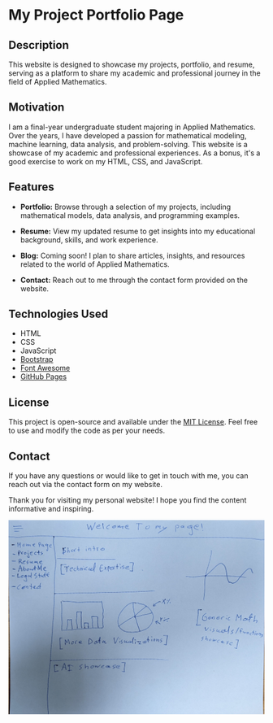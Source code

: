 # My Project Portfolio Page

## Description

This website is designed to showcase my projects, portfolio, and resume, serving as a platform to share my academic and professional journey in the field of Applied Mathematics.

## Motivation

I am a final-year undergraduate student majoring in Applied Mathematics. Over the years, I have developed a passion for mathematical modeling, machine learning, data analysis, and problem-solving. This website is a showcase of my academic and professional experiences. As a bonus, it's a good exercise to work on my HTML, CSS, and JavaScript.

## Features

- **Portfolio:** Browse through a selection of my projects, including mathematical models, data analysis, and programming examples.

- **Resume:** View my updated resume to get insights into my educational background, skills, and work experience.

- **Blog:** Coming soon! I plan to share articles, insights, and resources related to the world of Applied Mathematics.

- **Contact:** Reach out to me through the contact form provided on the website.

## Technologies Used

- HTML
- CSS
- JavaScript
- [Bootstrap](https://getbootstrap.com/)
- [Font Awesome](https://fontawesome.com/)
- [GitHub Pages](https://pages.github.com/)

## License

This project is open-source and available under the [MIT License](LICENSE). Feel free to use and modify the code as per your needs.

## Contact

If you have any questions or would like to get in touch with me, you can reach out via the contact form on my website.

Thank you for visiting my personal website! I hope you find the content informative and inspiring.

![screenshotimg](/Images/sketch.jpg)